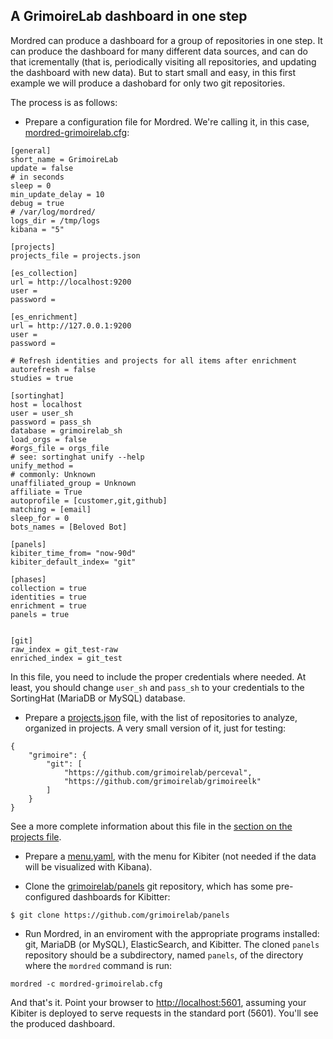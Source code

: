 ## A GrimoireLab dashboard in one step

Mordred can produce a dashboard for a group of repositories in one step. It can produce the dashboard for many different data sources, and can do that icrementally (that is, periodically visiting all repositories, and updating the dashboard with new data). But to start small and easy, in this first example we will produce a dashobard for only two git repositories.

The process is as follows:

* Prepare a configuration file for Mordred. We're calling it, in this case, [mordred-grimoirelab.cfg](files/mordred-grimoirelab.cfg):

```
[general]
short_name = GrimoireLab
update = false
# in seconds
sleep = 0
min_update_delay = 10
debug = true
# /var/log/mordred/
logs_dir = /tmp/logs
kibana = "5"

[projects]
projects_file = projects.json

[es_collection]
url = http://localhost:9200
user =
password =

[es_enrichment]
url = http://127.0.0.1:9200
user =
password =

# Refresh identities and projects for all items after enrichment
autorefresh = false
studies = true

[sortinghat]
host = localhost
user = user_sh
password = pass_sh
database = grimoirelab_sh
load_orgs = false
#orgs_file = orgs_file
# see: sortinghat unify --help
unify_method =
# commonly: Unknown
unaffiliated_group = Unknown
affiliate = True
autoprofile = [customer,git,github]
matching = [email]
sleep_for = 0
bots_names = [Beloved Bot]

[panels]
kibiter_time_from= "now-90d"
kibiter_default_index= "git"

[phases]
collection = true
identities = true
enrichment = true
panels = true


[git]
raw_index = git_test-raw
enriched_index = git_test
```

In this file, you need to include the proper credentials where needed. At least, you should change `user_sh` and `pass_sh` to your credentials to the SortingHat (MariaDB or MySQL) database.

* Prepare a [projects.json](files/projects.json) file, with the list of repositories to analyze, organized in projects. A very small version of it, just for testing:

```
{
    "grimoire": {
        "git": [
            "https://github.com/grimoirelab/perceval",
            "https://github.com/grimoirelab/grimoireelk"
        ]
    }
}
```

See a more complete information about this file in the [section on the projects file](/mordred/the-projects-file.md).

* Prepare a [menu.yaml](files/menu.yaml), with the menu for Kibiter (not needed if the data will be visualized with Kibana).

* Clone the [grimoirelab/panels](https://github.com/grimoirelab/panels) git repository, which has some pre-configured dashboards for Kibitter:

```
$ git clone https://github.com/grimoirelab/panels
```

* Run Mordred, in an enviroment with the appropriate programs installed: git, MariaDB (or MySQL), ElasticSearch, and Kibitter. The cloned `panels` repository should be a subdirectory, named `panels`, of the directory where the `mordred` command is run:

```
mordred -c mordred-grimoirelab.cfg
```

And that's it. Point your browser to [http://localhost:5601](http://localhost:5601), assuming your Kibiter is deployed to serve requests in the standard port (5601). You'll see the produced dashboard.